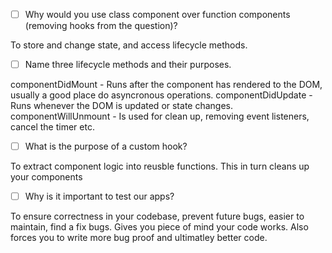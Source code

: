 - [ ] Why would you use class component over function components (removing hooks from the question)?

To store and change state, and access lifecycle methods.

- [ ] Name three lifecycle methods and their purposes.

componentDidMount - Runs after the component has rendered to the DOM, usually a good place do asyncronous operations.
componentDidUpdate - Runs whenever the DOM is updated or state changes.
componentWillUnmount - Is used for clean up, removing event listeners, cancel the timer etc.

- [ ] What is the purpose of a custom hook?

To extract component logic into reusble functions. This in turn cleans up your components

- [ ] Why is it important to test our apps?

To ensure correctness in your codebase, prevent future bugs, easier to maintain, find a fix bugs. Gives you piece of mind your code works. Also forces you to write more bug proof and ultimatley better code.
